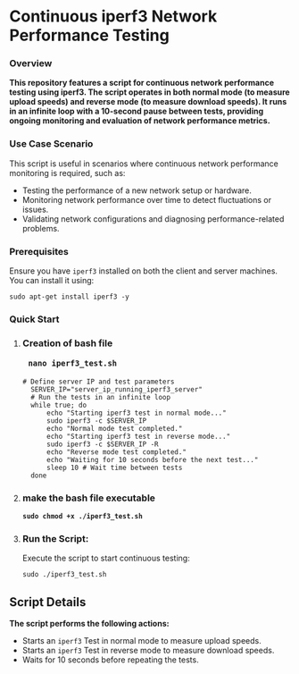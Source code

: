 <h1>Continuous iperf3 Network Performance Testing</h1>

<h3>Overview</h3>
<strong>This repository features a script for continuous network performance testing using iperf3. The script operates in both normal mode (to measure upload speeds) and reverse mode (to measure download speeds). It runs in an infinite loop with a 10-second pause between tests, providing ongoing monitoring and evaluation of network performance metrics.</strong>

<h3>Use Case Scenario</h3>
<p>This script is useful in scenarios where continuous network performance monitoring is required, such as:</p>
<ul>
    <li>Testing the performance of a new network setup or hardware.</li>
    <li>Monitoring network performance over time to detect fluctuations or issues.</li>
    <li>Validating network configurations and diagnosing performance-related problems.</li>
</ul>

<h3>Prerequisites</h3>
<p>Ensure you have <code>iperf3</code> installed on both the client and server machines. You can install it using:</p>
<pre><code>sudo apt-get install iperf3 -y</code></pre>

<h3>Quick Start</h3>
<ol>
    <li>
        <h3> Creation of bash file
            <pre> <code>nano iperf3_test.sh</code> </pre>
        </h3>
        <pre><code># Define server IP and test parameters
  SERVER_IP="server_ip_running_iperf3_server"
  # Run the tests in an infinite loop
  while true; do
      echo "Starting iperf3 test in normal mode..."
      sudo iperf3 -c $SERVER_IP
      echo "Normal mode test completed."
      echo "Starting iperf3 test in reverse mode..."
      sudo iperf3 -c $SERVER_IP -R
      echo "Reverse mode test completed."
      echo "Waiting for 10 seconds before the next test..."
      sleep 10 # Wait time between tests
  done
</code></pre>
    </li>
    <li>
        <h3>make the bash file executable </h3>
        <strong><pre><code>sudo chmod +x ./iperf3_test.sh </code></pre></strong>
    </li>
    <li>
        <h3>Run the Script:</h3>
        <p>Execute the script to start continuous testing:</p>
        <pre><code>sudo ./iperf3_test.sh</code></pre>
    </li>
</ol>

<h2>Script Details</h2>
<strong>The script performs the following actions:</strong>
<ul>
    <li>Starts an <code>iperf3</code> Test in normal mode to measure upload speeds.</li>
    <li>Starts an <code>iperf3</code> Test in reverse mode to measure download speeds.</li>
    <li>Waits for 10 seconds before repeating the tests.</li>
</ul>
